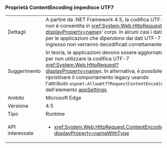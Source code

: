### <a name="httprequestcontentencoding-property-prohibits-utf7"></a>Proprietà ContentEncoding impedisce UTF7

|   |   |
|---|---|
|Dettagli|A partire da .NET Framework 4.5, la codifica UTF-7 non è consentita in <xref:System.Web.HttpRequest?displayProperty=name>s' corpi. In alcuni casi i dati per le applicazioni che dipendono dai dati UTF-7 in ingresso non verranno decodificati correttamente.|
|Suggerimento|In teoria, le applicazioni devono essere aggiornate per non utilizzare la codifica UTF-7 <xref:System.Web.HttpRequest?displayProperty=name>s. In alternativa, è possibile ripristinare il comportamento legacy usando l'attributo <code>aspnet:AllowUtf7RequestContentEncoding</code> dell'elemento [appSettings](https://msdn.microsoft.com/library/hh975440(v=vs.110).aspx).|
|Ambito|Microsoft Edge|
|Versione|4.5|
|Tipo|Runtime|
|API interessate|<ul><li><xref:System.Web.HttpRequest.ContentEncoding?displayProperty=nameWithType></li></ul>|

